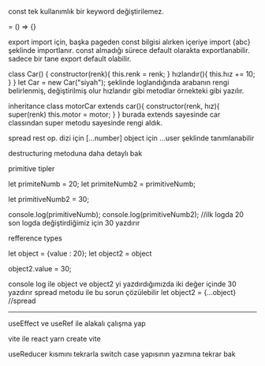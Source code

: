 const tek kullanımlık bir keyword değiştirilemez.

= () => {}

export import için,
başka pageden const bilgisi alırken içeriye import {abc} şeklinde importlanır.
const almadığı sürece default olarakta exportlanabilir. 
sadece bir tane export default olabilir.


class Car() {
    constructor(renk){
        this.renk = renk;
    }
    hızlandır(){
        this.hız += 10;
    }
}
let Car = new Car("siyah");
şeklinde loglandığında arabanın rengi belirlenmiş, değiştirilmiş olur 
hızlandır gibi metodlar örnekteki gibi yazılır.



inheritance
class motorCar extends car(){
    constructor(renk, hız){
        super(renk)
        this.motor = motor;
    }
}
burada extends sayesinde car classından super metodu sayesinde rengi aldık. 

spread rest op.
dizi için [...number] object için ...user şeklinde tanımlanabilir

destructuring metoduna daha detaylı bak 

primitive tipler

let primiteNumb = 20;
let primiteNumb2 = primitiveNumb;

let primitiveNumb2 = 30;

console.log(primitiveNumb);
console.log(primitiveNumb2);
//ilk logda 20 son logda değiştirdiğimiz için 30 yazdırır

refference types

let object = {value : 20};
let object2 = object

object2.value = 30;

console log ile object ve object2 yi yazdırdığımızda iki değer içinde 30 yazdırır spread metodu ile bu sorun çözülebilir
let object2 = {...object} //spread

---------------

useEffect ve useRef ile alakalı çalışma yap


vite ile react
yarn create vite

useReducer kısmını tekrarla
switch case yapısının yazımına tekrar bak